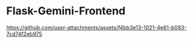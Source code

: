 # Flask-Gemini-Frontend





https://github.com/user-attachments/assets/f4bb3e13-1021-4e61-b093-7cd74f2eb975

